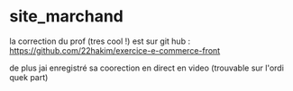 # site_marchand


la correction du prof (tres cool !) est sur git hub : 
https://github.com/22hakim/exercice-e-commerce-front

de plus jai enregistré sa coorection en direct en video (trouvable sur l'ordi quek part)